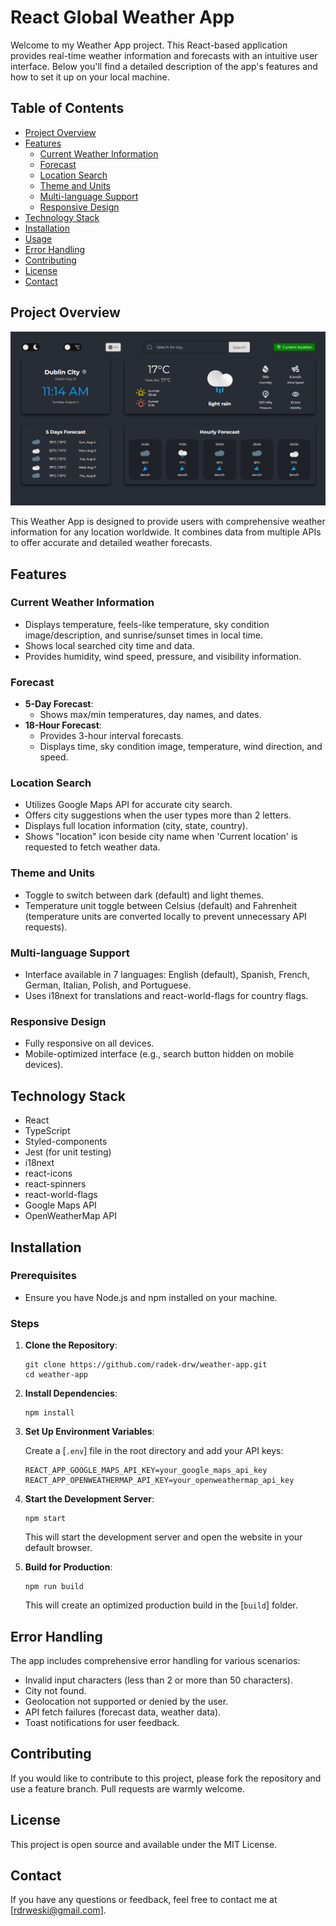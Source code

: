 # React Global Weather App

Welcome to my Weather App project. This React-based application provides real-time weather information and forecasts with an intuitive user interface. Below you'll find a detailed description of the app's features and how to set it up on your local machine.

## Table of Contents

- [Project Overview](#project-overview)
- [Features](#features)
  - [Current Weather Information](#current-weather-information)
  - [Forecast](#forecast)
  - [Location Search](#location-search)
  - [Theme and Units](#theme-and-units)
  - [Multi-language Support](#multi-language-support)
  - [Responsive Design](#responsive-design)
- [Technology Stack](#technology-stack)
- [Installation](#installation)
- [Usage](#usage)
- [Error Handling](#error-handling)
- [Contributing](#contributing)
- [License](#license)
- [Contact](#contact)

## Project Overview

![Weather App Screenshot](src/assets/images/page_screenshot.png)

This Weather App is designed to provide users with comprehensive weather information for any location worldwide. It combines data from multiple APIs to offer accurate and detailed weather forecasts.

## Features

### Current Weather Information

- Displays temperature, feels-like temperature, sky condition image/description, and sunrise/sunset times in local time.
- Shows local searched city time and data.
- Provides humidity, wind speed, pressure, and visibility information.

### Forecast

- **5-Day Forecast**:
  - Shows max/min temperatures, day names, and dates.
- **18-Hour Forecast**:
  - Provides 3-hour interval forecasts.
  - Displays time, sky condition image, temperature, wind direction, and speed.

### Location Search

- Utilizes Google Maps API for accurate city search.
- Offers city suggestions when the user types more than 2 letters.
- Displays full location information (city, state, country).
- Shows "location" icon beside city name when 'Current location' is requested to fetch weather data.

### Theme and Units

- Toggle to switch between dark (default) and light themes.
- Temperature unit toggle between Celsius (default) and Fahrenheit (temperature units are converted locally to prevent unnecessary API requests).

### Multi-language Support

- Interface available in 7 languages: English (default), Spanish, French, German, Italian, Polish, and Portuguese.
- Uses i18next for translations and react-world-flags for country flags.

### Responsive Design

- Fully responsive on all devices.
- Mobile-optimized interface (e.g., search button hidden on mobile devices).

## Technology Stack

- React
- TypeScript
- Styled-components
- Jest (for unit testing)
- i18next
- react-icons
- react-spinners
- react-world-flags
- Google Maps API
- OpenWeatherMap API

## Installation

### Prerequisites

- Ensure you have Node.js and npm installed on your machine.

### Steps

1. **Clone the Repository**:

   ```shell
   git clone https://github.com/radek-drw/weather-app.git
   cd weather-app
   ```

2. **Install Dependencies**:

   ```shell
   npm install
   ```

3. **Set Up Environment Variables**:

   Create a [`.env`] file in the root directory and add your API keys:

   ```env
   REACT_APP_GOOGLE_MAPS_API_KEY=your_google_maps_api_key
   REACT_APP_OPENWEATHERMAP_API_KEY=your_openweathermap_api_key
   ```

4. **Start the Development Server**:

   ```shell
   npm start
   ```

   This will start the development server and open the website in your default browser.

5. **Build for Production**:

   ```shell
   npm run build
   ```

   This will create an optimized production build in the [`build`] folder.

## Error Handling

The app includes comprehensive error handling for various scenarios:

- Invalid input characters (less than 2 or more than 50 characters).
- City not found.
- Geolocation not supported or denied by the user.
- API fetch failures (forecast data, weather data).
- Toast notifications for user feedback.

## Contributing

If you would like to contribute to this project, please fork the repository and use a feature branch. Pull requests are warmly welcome.

## License

This project is open source and available under the MIT License.

## Contact

If you have any questions or feedback, feel free to contact me at [rdrweski@gmail.com].
